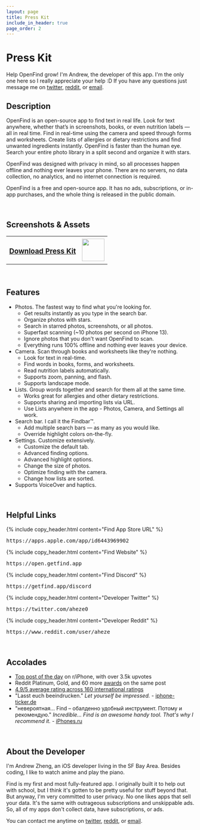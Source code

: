```yaml
---
layout: page
title: Press Kit
include_in_header: true
page_order: 2
---
```


# Press Kit
Help OpenFind grow! I'm Andrew, the developer of this app. I'm the only one here so I really appreciate your help :D If you have any questions just message me on [twitter](https://twitter.com/aheze0), [reddit](https://www.reddit.com/user/aheze), or [email](mailto:aheze@getfind.app).

<div>
<i class="iconTop fas fa-file-alt fa-stack-1x" style="position: relative; width: 40px; float: left; margin-top: -4px; margin-left: -8px; margin-right: 4px; font-size: 24px;"></i>

<h2>Description</h2>
</div>

OpenFind is an open-source app to find text in real life. Look for text anywhere, whether that’s in screenshots, books, or even nutrition labels — all in real time. Find in real-time using the camera and speed through forms and worksheets. Create lists of allergies or dietary restrictions and find unwanted ingredients instantly. OpenFind is faster than the human eye. Search your entire photo library in a split second and organize it with stars.


OpenFind was designed with privacy in mind, so all processes happen offline and nothing ever leaves your phone. There are no servers, no data collection, no analytics, and no internet connection is required.


OpenFind is a free and open-source app. It has no ads, subscriptions, or in-app purchases, and the whole thing is released in the public domain.


<br>

<div>
<i class="iconTop fas fa-images fa-stack-1x" style="position: relative; width: 40px; float: left; margin-top: -4px; margin-left: -8px; margin-right: 4px; font-size: 24px;"></i>

<h2>Screenshots & Assets</h2>
</div>

<table>
<tr>
<td>
<a href="{{ '/assets/press/Find-Press-Kit.zip' | relative_url }}"> <h3>Download Press Kit</h3></a>

</td>
<td>

<img src="{{ '/assets/press/pressKitAvatar.png' | relative_url }}" height="60">

</td>
</tr>
</table>

<br>

<div>
<i class="iconTop fas fa-magic fa-stack-1x" style="position: relative; width: 40px; float: left; margin-top: -4px; margin-left: -8px; margin-right: 4px; font-size: 24px;"></i>

<h2>Features</h2>
</div>

- Photos. The fastest way to find what you're looking for.
  - Get results instantly as you type in the search bar.
  - Organize photos with stars.
  - Search in starred photos, screenshots, or all photos.
  - Superfast scanning (~10 photos per second on iPhone 13).
  - Ignore photos that you don't want OpenFind to scan.
  - Everything runs 100% offline and nothing ever leaves your device.
- Camera. Scan through books and worksheets like they're nothing.
  - Look for text in real-time.
  - Find words in books, forms, and worksheets.
  - Read nutrition labels automatically.
  - Supports zoom, panning, and flash.
  - Supports landscape mode.
- Lists. Group words together and search for them all at the same time.
  - Works great for allergies and other dietary restrictions.
  - Supports sharing and importing lists via URL.
  - Use Lists anywhere in the app - Photos, Camera, and Settings all work.
- Search bar. I call it the Findbar™.
  - Add multiple search bars — as many as you would like.
  - Override highlight colors on-the-fly.
- Settings. Customize extensively.
  - Customize the default tab.
  - Advanced finding options.
  - Advanced highlight options.
  - Change the size of photos.
  - Optimize finding with the camera.
  - Change how lists are sorted.
- Supports VoiceOver and haptics.

<br>

<div>
<i class="iconTop fas fa-link fa-stack-1x" style="position: relative; width: 40px; float: left; margin-top: -4px; margin-left: -8px; margin-right: 4px; font-size: 24px;"></i>

<h2>Helpful Links</h2>
</div>



{% include copy_header.html content="Find App Store URL" %}
<pre class="link_block">
https://apps.apple.com/app/id6443969902
</pre>


{% include copy_header.html content="Find Website" %}
<pre class="link_block">
https://open.getfind.app
</pre>

{% include copy_header.html content="Find Discord" %}
<pre class="link_block">
https://getfind.app/discord
</pre>

{% include copy_header.html content="Developer Twitter" %}
<pre class="link_block">
https://twitter.com/aheze0
</pre>

{% include copy_header.html content="Developer Reddit" %}
<pre class="link_block">
https://www.reddit.com/user/aheze
</pre>




<br>

<div>
<i class="iconTop fas fa-trophy fa-stack-1x" style="position: relative; width: 40px; float: left; margin-top: -4px; margin-left: -8px; margin-right: 4px; font-size: 24px;"></i>

<h2>Accolades</h2>
</div>

- [Top post of the day](https://www.reddit.com/r/iphone/comments/maot5p/find_an_app_that_lets_you_do_commandf_but_in_the/) on r/iPhone, with over 3.5k upvotes
- Reddit Platinum, Gold, and 60 more [awards](https://www.reddithelp.com/hc/en-us/articles/360043034132) on the same post
- [4.9/5 average rating across 160 international ratings](https://sensortower.com/ios/US/john-zheng/app/find-command-f-for-camera/1506500202/review-history?selected_tab=reviews)
- "Lasst euch beeindrucken." *Let yourself be impressed.* - [iphone-ticker.de](https://www.iphone-ticker.de/geheimtipp-find-app-findet-woerter-mit-der-kamera-171960/)
- "невероятная... Find – обалденно удобный инструмент. Потому и рекомендую." *Incredible... Find is an awesome handy tool. That's why I recommend it.* - [iPhones.ru](https://www.iphones.ru/iNotes/nashyol-genialnoe-prilozhenie-find-nahodit-lyuboe-slovo-v-kadre-ili-fotke-za-sekundu-03-26-2021)


<br>

<div>
<i class="iconTop fas fa-user fa-stack-1x" style="position: relative; width: 40px; float: left; margin-top: -4px; margin-left: -8px; margin-right: 4px; font-size: 24px;"></i>

<h2>About the Developer</h2>
</div>

I'm Andrew Zheng, an iOS developer living in the SF Bay Area. Besides coding, I like to watch anime and play the piano.

Find is my first and most fully-featured app. I originally built it to help out with school, but I think it's gotten to be pretty useful for stuff beyond that. But anyway, I'm very committed to user privacy. No one likes apps that sell your data. It's the same with outrageous subscriptions and unskippable ads. So, all of my apps don't collect data, have subscriptions, or ads.

You can contact me anytime on [twitter](https://twitter.com/aheze0), [reddit](https://www.reddit.com/user/aheze), or [email](mailto:aheze@getfind.app).